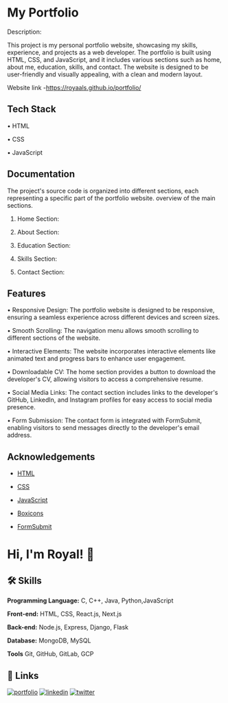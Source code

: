 # My Portfolio

Description:

This project is my personal portfolio website, showcasing my skills, experience, and projects as a web developer. The portfolio is built using HTML, CSS, and JavaScript, and it includes various sections such as home, about me, education, skills, and contact. The website is designed to be user-friendly and visually appealing, with a clean and modern layout.

Website link -https://royaals.github.io/portfolio/

## Tech Stack

• HTML

• CSS

• JavaScript

## Documentation

The project's source code is organized into different sections, each representing a specific part of the portfolio website. overview of the main sections.

1. Home Section:

2. About Section:

3. Education Section:

4. Skills Section:

5. Contact Section:

## Features

• Responsive Design: The portfolio website is designed to be responsive, ensuring a seamless experience across different devices and screen sizes.

• Smooth Scrolling: The navigation menu allows smooth scrolling to different sections of the website.

• Interactive Elements: The website incorporates interactive elements like animated text and progress bars to enhance user engagement.

• Downloadable CV: The home section provides a button to download the developer's CV, allowing visitors to access a comprehensive resume.

• Social Media Links: The contact section includes links to the developer's GitHub, LinkedIn, and Instagram profiles for easy access to social media presence.

• Form Submission: The contact form is integrated with FormSubmit, enabling visitors to send messages directly to the developer's email address.

## Acknowledgements

- [HTML](https://developer.mozilla.org/en-US/docs/Web/HTML)
- [CSS](https://developer.mozilla.org/en-US/docs/Web/CSS)
- [JavaScript](https://developer.mozilla.org/en-US/docs/Web/JavaScript)

- [Boxicons](https://boxicons.com/)

- [FormSubmit](https://formsubmit.co/)

# Hi, I'm Royal! 👋

## 🛠 Skills

**Programming Language:** C, C++, Java, Python,JavaScript

**Front-end:** HTML, CSS, React.js, Next.js

**Back-end:** Node.js, Express, Django, Flask

**Database:** MongoDB, MySQL

**Tools** Git, GitHub, GitLab, GCP

## 🔗 Links

[![portfolio](https://img.shields.io/badge/my_portfolio-000?style=for-the-badge&logo=ko-fi&logoColor=white)](https://github.com/royaals/Personal-Portfolio)
[![linkedin](https://img.shields.io/badge/linkedin-0A66C2?style=for-the-badge&logo=linkedin&logoColor=white)](https://www.linkedin.com/in/royal-s)
[![twitter](https://img.shields.io/badge/twitter-1DA1F2?style=for-the-badge&logo=twitter&logoColor=white)](https://twitter.com/RoyalSalins?t=p5gofDCS1vnbUB89e_A_-A&s=09)
